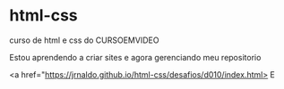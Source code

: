 # html-css
 curso de html e css do CURSOEMVIDEO

Estou aprendendo a criar sites e agora gerenciando meu repositorio

<a href="https://jrnaldo.github.io/html-css/desafios/d010/index.html> E